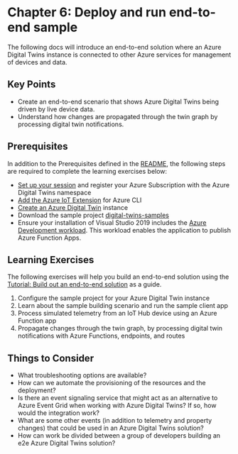 # Chapter 6: Deploy and run end-to-end sample

The following docs will introduce an end-to-end solution where an Azure Digital Twins instance is connected to other Azure services for management of devices and data.

## Key Points

- Create an end-to-end scenario that shows Azure Digital Twins being driven by live device data.
- Understand how changes are propagated through the twin graph by processing digital twin notifications.

## Prerequisites

In addition to the Prerequisites defined in the [README](README.md), the following steps are required to complete the learning exercises below:

- [Set up your session](https://docs.microsoft.com/en-us/azure/digital-twins/tutorial-end-to-end#set-up-cloud-shell-session) and register your Azure Subscription with the Azure Digital Twins namespace
- [Add the Azure IoT Extension](https://docs.microsoft.com/en-us/azure/digital-twins/how-to-use-cli#get-the-extension) for Azure CLI
- [Create an Azure Digital Twin](https://docs.microsoft.com/en-us/azure/digital-twins/how-to-set-up-instance-cli#create-the-azure-digital-twins-instance) instance
- Download the sample project [digital-twins-samples](https://docs.microsoft.com/en-us/azure/digital-twins/tutorial-end-to-end#get-required-resources)
- Ensure your installation of Visual Studio 2019 includes the [Azure Development workload](https://docs.microsoft.com/en-us/dotnet/azure/configure-visual-studio). This workload enables the application to publish Azure Function Apps.

## Learning Exercises

The following exercises will help you build an end-to-end solution using the [Tutorial: Build out an end-to-end solution](https://docs.microsoft.com/en-us/azure/digital-twins/tutorial-end-to-end) as a guide.

1. Configure the sample project for your Azure Digital Twin instance
2. Learn about the sample building scenario and run the sample client app
3. Process simulated telemetry from an IoT Hub device using an Azure Function app
4. Propagate changes through the twin graph, by processing digital twin notifications with Azure Functions, endpoints, and routes

## Things to Consider

- What troubleshooting options are available?
- How can we automate the provisioning of the resources and the deployment?
- Is there an event signaling service that might act as an alternative to Azure Event Grid when working with Azure Digital Twins? If so, how would the integration work?
- What are some other events (in addition to telemetry and property changes) that could be used in an Azure Digital Twins solution?
- How can work be divided between a group of developers building an e2e Azure Digital Twins solution?
